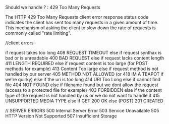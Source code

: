 Should we handle ? :
429 Too Many Requests

The HTTP 429 Too Many Requests client error response status code indicates the client has sent too many requests in a given amount of time. This mechanism of asking the client to slow down the rate of requests is commonly called "rate limiting".

//client errors

if request takes too long
	408 REQUEST TIMEOUT
else if request synthax is bad or is unreadable
	400 BAD REQUEST
else if request lacks content length
	411 LENGTH REQUIRED
else if request content is too large (for POST methods for example)
	413 Content Too large
else if request method is not handled by our server
	405 METHOD NOT ALLOWED (or 418 IM A TEAPOT if we're quirky)
else if the uri is too long 
	414 URI Too Long
else if cannot find file
	404 NOT FOUND
else if filename found but we dont allow the request (access to a protected file for example)
	403 FORBIDDEN
else if the content type of the request is not handled by us or we do not want to handle it
	415 UNSUPPORTED MEDIA TYPE
else if GET
	200 OK
else (POST)
	201 CREATED

// SERVER ERRORS
	500 Internal Server Error
	503 Service Unavailable
	505 HTTP Version Not Supported
	507 Insufficient Storage





